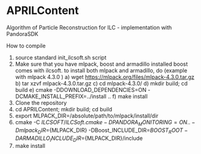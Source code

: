 # APRILContent
Algorithm of Particle Reconstruction for ILC - implementation with PandoraSDK

How to compile

1) source standard init_ilcsoft.sh script
2) Make sure that you have mlpack, boost and armadillo installed
    boost comes with ilcsoft.
    to install both mlpack and armadillo, do (example with mlpack 4.3.0 )
      a) wget https://mlpack.org/files/mlpack-4.3.0.tar.gz
      b) tar xzvf mlpack-4.3.0.tar.gz
      c) cd mlpack-4.3.0/
      d) mkdir build; cd build
      e) cmake -DDOWNLOAD_DEPENDENCIES=ON -DCMAKE_INSTALL_PREFIX=../install ..
      f) make install
3) Clone the repository
4) cd APRILContent; mkdir build; cd build
5) export MLPACK_DIR=/absolute/path/to/mlpack/install/dir
6) cmake -C ${ILCSOFT}/ILCSoft.cmake -DPANDORA_MONITORING=ON .. -Dmlpack_DIR=${MLPACK_DIR}  -DBoost_INCLUDE_DIR=${BOOST_ROOT} -DARMADILLO_INCLUDE_DIR=${MLPACK_DIR}/include
7) make install
